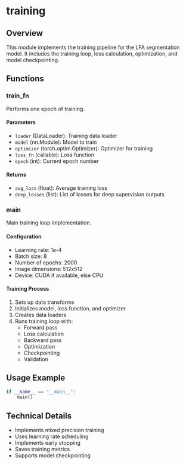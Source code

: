 # training

## Overview
This module implements the training pipeline for the LFA segmentation model. It includes the training loop, loss calculation, optimization, and model checkpointing.

## Functions

### train_fn
Performs one epoch of training.

#### Parameters
- `loader` (DataLoader): Training data loader
- `model` (nn.Module): Model to train
- `optimizer` (torch.optim.Optimizer): Optimizer for training
- `loss_fn` (callable): Loss function
- `epoch` (int): Current epoch number

#### Returns
- `avg_loss` (float): Average training loss
- `deep_losses` (list): List of losses for deep supervision outputs

### main
Main training loop implementation.

#### Configuration
- Learning rate: 1e-4
- Batch size: 8
- Number of epochs: 2000
- Image dimensions: 512x512
- Device: CUDA if available, else CPU

#### Training Process
1. Sets up data transforms
2. Initializes model, loss function, and optimizer
3. Creates data loaders
4. Runs training loop with:
   - Forward pass
   - Loss calculation
   - Backward pass
   - Optimization
   - Checkpointing
   - Validation

## Usage Example
```python
if __name__ == "__main__":
    main()
```

## Technical Details
- Implements mixed precision training
- Uses learning rate scheduling
- Implements early stopping
- Saves training metrics
- Supports model checkpointing